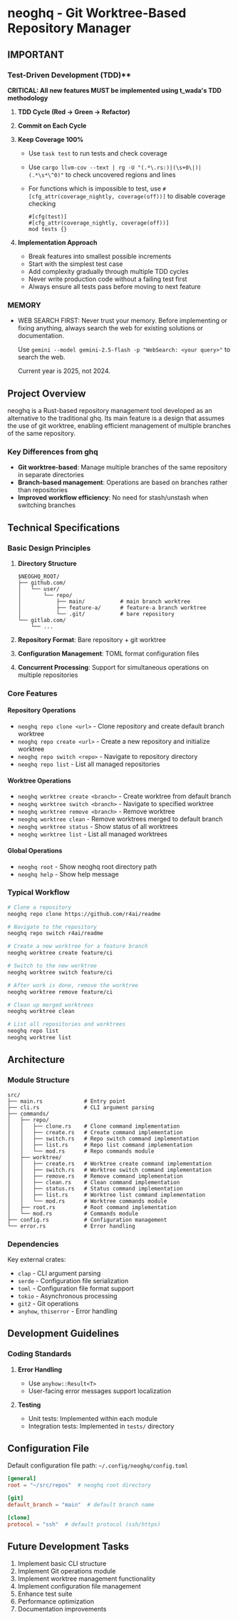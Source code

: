 # neoghq - Git Worktree-Based Repository Manager

## **IMPORTANT**

### Test-Driven Development (TDD)**

**CRITICAL: All new features MUST be implemented using t_wada's TDD methodology**

1. **TDD Cycle (Red → Green → Refactor)**

2. **Commit on Each Cycle**

3. **Keep Coverage 100%**

   - Use `task test` to run tests and check coverage

   - Use `cargo llvm-cov --text | rg -U "(.*\.rs:)|(\s+0\|)|(.*\s*\^0)"` to check uncovered regions and lines

   - For functions which is impossible to test, use `#[cfg_attr(coverage_nightly, coverage(off))]` to disable coverage checking

      ```
      #[cfg(test)]
      #[cfg_attr(coverage_nightly, coverage(off))]
      mod tests {}
      ```

4. **Implementation Approach**

   - Break features into smallest possible increments
   - Start with the simplest test case
   - Add complexity gradually through multiple TDD cycles
   - Never write production code without a failing test first
   - Always ensure all tests pass before moving to next feature

### **MEMORY**

- WEB SEARCH FIRST: Never trust your memory. Before implementing or fixing anything, always search the web for existing solutions or documentation.

  Use `gemini --model gemini-2.5-flash -p "WebSearch: <your query>"` to search the web.

  Current year is 2025, not 2024.

## Project Overview

neoghq is a Rust-based repository management tool developed as an alternative to the traditional ghq.
Its main feature is a design that assumes the use of git worktree, enabling efficient management of multiple branches of the same repository.

### Key Differences from ghq

- **Git worktree-based**: Manage multiple branches of the same repository in separate directories
- **Branch-based management**: Operations are based on branches rather than repositories
- **Improved workflow efficiency**: No need for stash/unstash when switching branches

## Technical Specifications

### Basic Design Principles

1. **Directory Structure**

   ```
   $NEOGHQ_ROOT/
   ├── github.com/
   │   └── user/
   │       └── repo/
   │           ├── main/           # main branch worktree
   │           ├── feature-a/      # feature-a branch worktree
   │           └── .git/           # bare repository
   └── gitlab.com/
       └── ...
   ```

2. **Repository Format**: Bare repository + git worktree
3. **Configuration Management**: TOML format configuration files
4. **Concurrent Processing**: Support for simultaneous operations on multiple repositories

### Core Features

#### Repository Operations

- `neoghq repo clone <url>` - Clone repository and create default branch worktree
- `neoghq repo create <url>` - Create a new repository and initialize worktree
- `neoghq repo switch <repo>` - Navigate to repository directory
- `neoghq repo list` - List all managed repositories

#### Worktree Operations

- `neoghq worktree create <branch>` - Create worktree from default branch
- `neoghq worktree switch <branch>` - Navigate to specified worktree
- `neoghq worktree remove <branch>` - Remove worktree
- `neoghq worktree clean` - Remove worktrees merged to default branch
- `neoghq worktree status` - Show status of all worktrees
- `neoghq worktree list` - List all managed worktrees

#### Global Operations

- `neoghq root` - Show neoghq root directory path
- `neoghq help` - Show help message

### Typical Workflow

```bash
# Clone a repository
neoghq repo clone https://github.com/r4ai/readme

# Navigate to the repository
neoghq repo switch r4ai/readme

# Create a new worktree for a feature branch
neoghq worktree create feature/ci

# Switch to the new worktree
neoghq worktree switch feature/ci

# After work is done, remove the worktree
neoghq worktree remove feature/ci

# Clean up merged worktrees
neoghq worktree clean

# List all repositories and worktrees
neoghq repo list
neoghq worktree list
```

## Architecture

### Module Structure

```
src/
├── main.rs             # Entry point
├── cli.rs              # CLI argument parsing
├── commands/
│   ├── repo/
│   │   ├── clone.rs    # Clone command implementation
│   │   ├── create.rs   # Create command implementation
│   │   ├── switch.rs   # Repo switch command implementation
│   │   ├── list.rs     # Repo list command implementation
│   │   └── mod.rs      # Repo commands module
│   ├── worktree/
│   │   ├── create.rs   # Worktree create command implementation
│   │   ├── switch.rs   # Worktree switch command implementation
│   │   ├── remove.rs   # Remove command implementation
│   │   ├── clean.rs    # Clean command implementation
│   │   ├── status.rs   # Status command implementation
│   │   ├── list.rs     # Worktree list command implementation
│   │   └── mod.rs      # Worktree commands module
│   ├── root.rs         # Root command implementation
│   └── mod.rs          # Commands module
├── config.rs           # Configuration management
└── error.rs            # Error handling
```

### Dependencies

Key external crates:

- `clap` - CLI argument parsing
- `serde` - Configuration file serialization
- `toml` - Configuration file format support
- `tokio` - Asynchronous processing
- `git2` - Git operations
- `anyhow`, `thiserror` - Error handling

## Development Guidelines

### Coding Standards

1. **Error Handling**

   - Use `anyhow::Result<T>`
   - User-facing error messages support localization

2. **Testing**
   - Unit tests: Implemented within each module
   - Integration tests: Implemented in `tests/` directory

## Configuration File

Default configuration file path: `~/.config/neoghq/config.toml`

```toml
[general]
root = "~/src/repos"  # neoghq root directory

[git]
default_branch = "main"  # default branch name

[clone]
protocol = "ssh"  # default protocol (ssh/https)
```

## Future Development Tasks

1. Implement basic CLI structure
2. Implement Git operations module
3. Implement worktree management functionality
4. Implement configuration file management
5. Enhance test suite
6. Performance optimization
7. Documentation improvements
